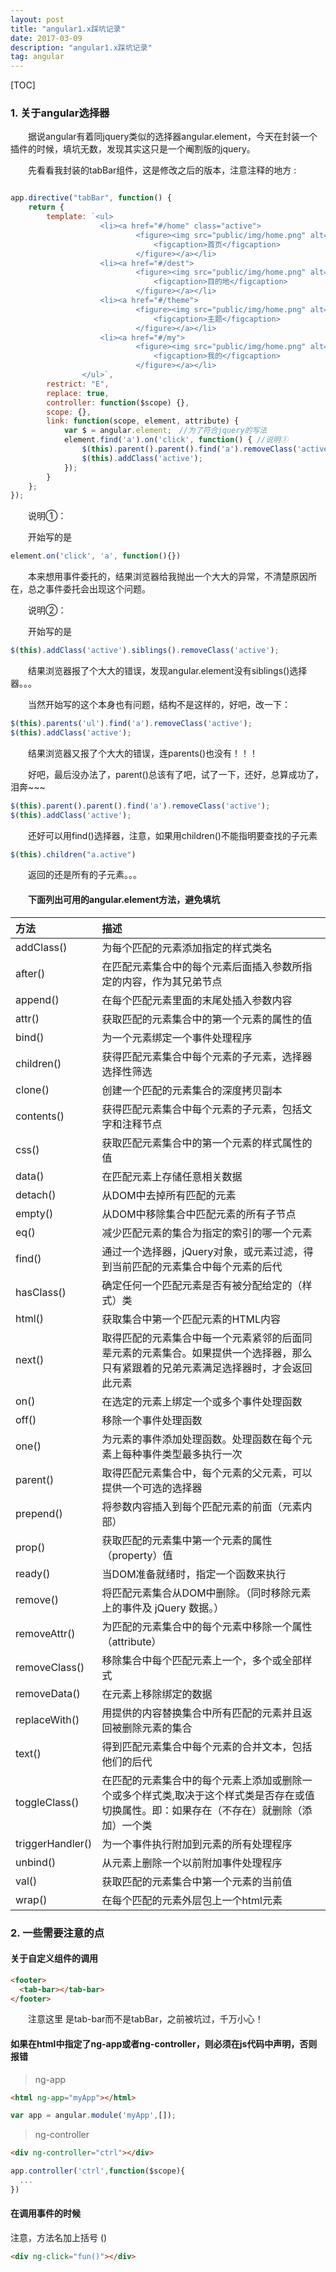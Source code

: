 ```yaml
---
layout: post
title: "angular1.x踩坑记录"
date: 2017-03-09 
description: "angular1.x踩坑记录"
tag: angular
---
```


[TOC]

### 1. 关于angular选择器

　　据说angular有着同jquery类似的选择器angular.element，今天在封装一个插件的时候，填坑无数，发现其实这只是一个阉割版的jquery。

　　先看看我封装的tabBar组件，这是修改之后的版本，注意注释的地方 :

```javascript

app.directive("tabBar", function() {
	return {
		template: `<ul>
					<li><a href="#/home" class="active">
							<figure><img src="public/img/home.png" alt=""/>
								<figcaption>首页</figcaption>
							</figure></a></li>
					<li><a href="#/dest">
							<figure><img src="public/img/home.png" alt=""/>
								<figcaption>目的地</figcaption>
							</figure></a></li>
					<li><a href="#/theme">
							<figure><img src="public/img/home.png" alt=""/>
								<figcaption>主题</figcaption>
							</figure></a></li>
					<li><a href="#/my">
							<figure><img src="public/img/home.png" alt=""/>
								<figcaption>我的</figcaption>
							</figure></a></li>
				</ul>`,
		restrict: "E",
		replace: true,
		controller: function($scope) {},
		scope: {},
		link: function(scope, element, attribute) {
			var $ = angular.element;　//为了符合jquery的写法
			element.find('a').on('click', function() { //说明①
				$(this).parent().parent().find('a').removeClass('active'); //说明②
				$(this).addClass('active');
			});
		}
	};
});
```

　　说明①：

　　开始写的是

```javascript
element.on('click', 'a', function(){})
```

　　本来想用事件委托的，结果浏览器给我抛出一个大大的异常，不清楚原因所在，总之事件委托会出现这个问题。

　　说明②：

　　开始写的是

```javascript
$(this).addClass('active').siblings().removeClass('active');
```

　　结果浏览器报了个大大的错误，发现angular.element没有siblings()选择器。。。

　　当然开始写的这个本身也有问题，结构不是这样的，好吧，改一下：

```javascript
$(this).parents('ul').find('a').removeClass('active');
$(this).addClass('active');
```

　　结果浏览器又报了个大大的错误，连parents()也没有！！！

　　好吧，最后没办法了，parent()总该有了吧，试了一下，还好，总算成功了，泪奔~~~

```javascript
$(this).parent().parent().find('a').removeClass('active');
$(this).addClass('active');
```

　　还好可以用find()选择器，注意，如果用children()不能指明要查找的子元素

```javascript
$(this).children("a.active")
```

　　返回的还是所有的子元素。。。

#### 　　下面列出可用的angular.element方法，避免填坑

| 方法               | 描述                                       |
| :--------------- | :--------------------------------------- |
| addClass()       | 为每个匹配的元素添加指定的样式类名                        |
| after()          | 在匹配元素集合中的每个元素后面插入参数所指定的内容，作为其兄弟节点        |
| append()         | 在每个匹配元素里面的末尾处插入参数内容                      |
| attr()           | 获取匹配的元素集合中的第一个元素的属性的值                    |
| bind()           | 为一个元素绑定一个事件处理程序                          |
| children()       | 获得匹配元素集合中每个元素的子元素，选择器选择性筛选               |
| clone()          | 创建一个匹配的元素集合的深度拷贝副本                       |
| contents()       | 获得匹配元素集合中每个元素的子元素，包括文字和注释节点              |
| css()            | 获取匹配元素集合中的第一个元素的样式属性的值                   |
| data()           | 在匹配元素上存储任意相关数据                           |
| detach()         | 从DOM中去掉所有匹配的元素                           |
| empty()          | 从DOM中移除集合中匹配元素的所有子节点                     |
| eq()             | 减少匹配元素的集合为指定的索引的哪一个元素                    |
| find()           | 通过一个选择器，jQuery对象，或元素过滤，得到当前匹配的元素集合中每个元素的后代 |
| hasClass()       | 确定任何一个匹配元素是否有被分配给定的（样式）类                 |
| html()           | 获取集合中第一个匹配元素的HTML内容                      |
| next()           | 取得匹配的元素集合中每一个元素紧邻的后面同辈元素的元素集合。如果提供一个选择器，那么只有紧跟着的兄弟元素满足选择器时，才会返回此元素 |
| on()             | 在选定的元素上绑定一个或多个事件处理函数                     |
| off()            | 移除一个事件处理函数                               |
| one()            | 为元素的事件添加处理函数。处理函数在每个元素上每种事件类型最多执行一次      |
| parent()         | 取得匹配元素集合中，每个元素的父元素，可以提供一个可选的选择器          |
| prepend()        | 将参数内容插入到每个匹配元素的前面（元素内部）                  |
| prop()           | 获取匹配的元素集中第一个元素的属性（property）值             |
| ready()          | 当DOM准备就绪时，指定一个函数来执行                      |
| remove()         | 将匹配元素集合从DOM中删除。（同时移除元素上的事件及 jQuery 数据。）  |
| removeAttr()     | 为匹配的元素集合中的每个元素中移除一个属性（attribute）         |
| removeClass()    | 移除集合中每个匹配元素上一个，多个或全部样式                   |
| removeData()     | 在元素上移除绑定的数据                              |
| replaceWith()    | 用提供的内容替换集合中所有匹配的元素并且返回被删除元素的集合           |
| text()           | 得到匹配元素集合中每个元素的合并文本，包括他们的后代               |
| toggleClass()    | 在匹配的元素集合中的每个元素上添加或删除一个或多个样式类,取决于这个样式类是否存在或值切换属性。即：如果存在（不存在）就删除（添加）一个类 |
| triggerHandler() | 为一个事件执行附加到元素的所有处理程序                      |
| unbind()         | 从元素上删除一个以前附加事件处理程序                       |
| val()            | 获取匹配的元素集合中第一个元素的当前值                      |
| wrap()           | 在每个匹配的元素外层包上一个html元素                     |




### 2. 一些需要注意的点

#### 关于自定义组件的调用

```html
<footer>
  <tab-bar></tab-bar>
</footer>
```

　　注意这里 是tab-bar而不是tabBar，之前被坑过，千万小心！

#### 如果在html中指定了ng-app或者ng-controller，则必须在js代码中声明，否则报错

> ng-app

```html
<html ng-app="myApp"></html>
```

```javascript
var app = angular.module('myApp',[]);
```

> ng-controller

```html
<div ng-controller="ctrl"></div>
```

```javascript
app.controller('ctrl',function($scope){
  ...
})
```

#### 在调用事件的时候

注意，方法名加上括号 ()

```html
<div ng-click="fun()"></div>
```





